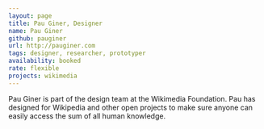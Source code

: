 ```yaml
---
layout: page
title: Pau Giner, Designer
name: Pau Giner
github: pauginer
url: http://pauginer.com
tags: designer, researcher, prototyper
availability: booked
rate: flexible
projects: wikimedia
---
```


Pau Giner is part of the design team at the Wikimedia Foundation. Pau has designed for Wikipedia and other open projects to make sure anyone can easily access the sum of all human knowledge.
